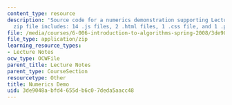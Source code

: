 ```yaml
---
content_type: resource
description: 'Source code for a numerics demonstration supporting Lecture 23. (This
  zip file includes: 14 .js files, 2 .html files, 1 .css file, and 1 .project file.)'
file: /media/courses/6-006-introduction-to-algorithms-spring-2008/3de9048abfd4655db6c07deda5aacc48_numerics_demo.zip
file_type: application/zip
learning_resource_types:
- Lecture Notes
ocw_type: OCWFile
parent_title: Lecture Notes
parent_type: CourseSection
resourcetype: Other
title: Numerics Demo
uid: 3de9048a-bfd4-655d-b6c0-7deda5aacc48
---
```

